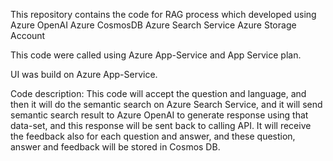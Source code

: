 
This repository contains the code for RAG process which developed using
Azure OpenAI
Azure CosmosDB
Azure Search Service
Azure Storage Account

This code were called using Azure App-Service and App Service plan.

UI was build on Azure App-Service.

Code description:
This code will accept the question and language, and then it will do the semantic search on Azure Search Service, and it will send semantic search result to Azure OpenAI to generate response using that data-set,
and this response will be sent back to calling API.
It will receive the feedback also for each question and answer, and these question, answer and feedback will be stored in Cosmos DB.


